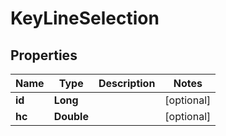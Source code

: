 
# KeyLineSelection

## Properties
Name | Type | Description | Notes
------------ | ------------- | ------------- | -------------
**id** | **Long** |  |  [optional]
**hc** | **Double** |  |  [optional]



